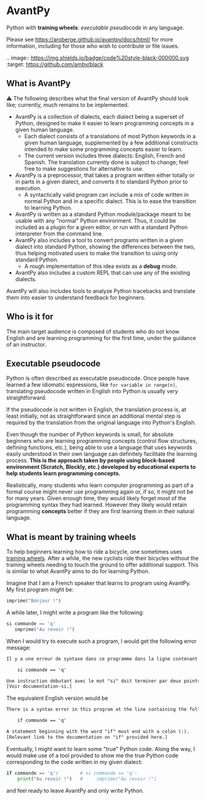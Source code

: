 # AvantPy

Python with **training wheels**: _executable pseudocode_ in any language.

Please see https://aroberge.github.io/avantpy/docs/html/ for more information, including for those
who wish to contribute or file issues.

.. image:: https://img.shields.io/badge/code%20style-black-000000.svg
    :target: https://github.com/ambv/black

## What is AvantPy

:warning: The following describes what the final version of AvantPy should look
like; currently, much remains to be implemented.

- AvantPy is a collection of dialects, each dialect being a superset of Python, designed to make it easier to learn programming concepts in a given human language.
  - Each dialect consists of a translations of most Python keywords in a given human language, supplemented by a few additional constructs intended to make some programming concepts easier to learn.
  - The current version includes three dialects: English, French and Spanish.
  The translation currently done is subject to change; feel free to make suggestions for alternative to use.
- AvantPy is a preprocessor, that takes a program written either totally or
in parts in a given dialect, and converts it to standard Python prior to execution.
  - A syntactically valid program can include a mix of code written in normal Python and in a specific dialect. This is to ease the transition to learning Python.
- AvantPy is written as a standard Python module/package meant to be usable with any "normal" Python environment. Thus, it could be included as a plugin for a given
editor, or run with a standard Python interpreter from the command line.
- AvantPy also includes a tool to convert programs written in a given dialect into standard Python, showing the differences between the two, thus helping motivated users to make the transition to using only standard Python.
  - A rough implementation of this idea exists as a **debug** mode.
- AvantPy also includes a custom REPL that can use any of the existing dialects.

AvantPy will also includes tools to analyze Python tracebacks and translate them into easier to understand feedback for beginners.

## Who is it for

The main target audience is composed of students who do not know English and are learning programming for the first time, under the guidance of an
instructor.

## Executable pseudocode

Python is often described as executable pseudocode. Once people have learned a few idiomatic expressions, like `for variable in range(n)`, translating pseudocode written in English into Python is usually very straightforward.

If the pseudocode is not written in English, the translation process is, at least initially, not as straightforward since an additional mental step is required by the translation from the original language into Python's English.

Even though the number of Python keywords is small, for absolute beginners who are learning programming concepts (control flow structures, defining functions, etc.), being able to use a language that uses keywords easily understood in their own language can definitely facilitate the learning process.
**This is the approach taken by people using block-based environment
(Scratch, Blockly, etc.) developed by educational experts
to help students learn programming concepts.**

Realistically, many students who learn computer programming as part of a formal course might never use programming again or, if so, it might not be for many years. Given enough time, they would likely forget most of the programming syntax they had learned.
However they likely would retain programming **concepts** better if they are first learning them in their natural language.

## What is meant by training wheels

To help beginners learning how to ride a bicycle, one sometimes uses [training wheels](https://en.wikipedia.org/wiki/Training_wheels). After a while, the new cyclists ride
their bicycles without the training wheels needing to touch the ground to offer
additional support. This is similar to what AvantPy aims to do for learning Python.

Imagine that I am a French speaker that learns to program using AvantPy.
My first program might be:

```py
imprime("Bonjour !")
```

A while later, I might write a program like the following:

```py
si commande == 'q'
   imprime("Au revoir !")
```

When I would try to execute such a program, I would get the following error message:

```txt
Il y a une erreur de syntaxe dans ce programme dans la ligne contenant le code suivant:

    si commande == 'q'

Une instruction débutant avec le mot "si" doit terminer par deux points (:).
[Voir documentation-si.]
```

The equivalent English version would be

```txt
There is a syntax error in this program at the line containing the following code:

    if commande == 'q'

A statement beginning with the word "if" must end with a colon (:).
[Relevant link to the documentation on "if" provided here.]
```

Eventually, I might want to learn some "true" Python code.
Along the way, I would make use of a tool provided to show me the
true Python code corresponding to the code written in my given dialect:

```py
if commande == 'q':        # si commande == 'q':
    print("Au revoir !")   #     imprime("Au revoir !")
```

and feel ready to leave AvantPy and only write Python.
